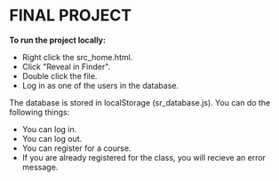 # FINAL PROJECT
**To run the project locally:**
- Right click the src_home.html.
- Click "Reveal in Finder".
- Double click the file.
- Log in as one of the users in the database.

The database is stored in localStorage (sr_database.js). You can do the following things:

- You can log in.
- You can log out.
- You can register for a course.
- If you are already registered for the class, you will recieve an error message.
